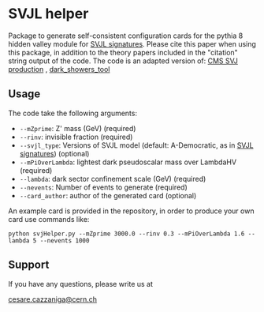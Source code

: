 # SVJL helper

Package to generate self-consistent configuration cards for the pythia 8 hidden valley module for [SVJL signatures](https://link.springer.com/article/10.1140/epjc/s10052-022-10775-2). Please cite this paper when using this package, in addition to the theory papers included in the "citation" string output of the code.
The code is an adapted version of: [CMS SVJ production](https://github.com/cms-svj/SVJProduction) , [dark_showers_tool](https://gitlab.com/simonknapen/dark_showers_tool)

## Usage
The code take the following arguments:
  * ```--mZprime```: Z' mass (GeV) (required)
  * ```--rinv```: invisible fraction (required)
  * ```--svjl_type```: Versions of SVJL model (default: A-Democratic, as in  [SVJL signatures](https://link.springer.com/article/10.1140/epjc/s10052-022-10775-2)) (optional)
  * ```--mPiOverLambda```: lightest dark pseudoscalar mass over LambdaHV (required)
  * ```--lambda```: dark sector confinement scale (GeV) (required)
  * ```--nevents```: Number of events to generate (required)
  * ```--card_author```: author of the generated card (optional)
    
An example card is provided in the repository, in order to produce your own card use commands like:

```python svjHelper.py --mZprime 3000.0 --rinv 0.3 --mPiOverLambda 1.6 --lambda 5 --nevents 1000```


## Support

If you have any questions, please
write us at 

[cesare.cazzaniga@cern.ch](cesare.cazzaniga@cern.ch)
